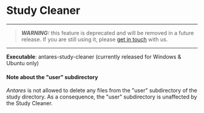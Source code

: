 # Study Cleaner

---
> _**WARNING:**_ this feature is deprecated and will be removed in a future release. If you are still using it,
> please [get in touch](https://github.com/AntaresSimulatorTeam/Antares_Simulator/issues) with us.
---

**Executable**: antares-study-cleaner (currently released for Windows & Ubuntu only)

#### Note about the "user" subdirectory
*Antares* is not allowed to delete any files from the "user" subdirectory of the study directory. 
As a consequence, the "user" subdirectory is unaffected by the Study Cleaner.